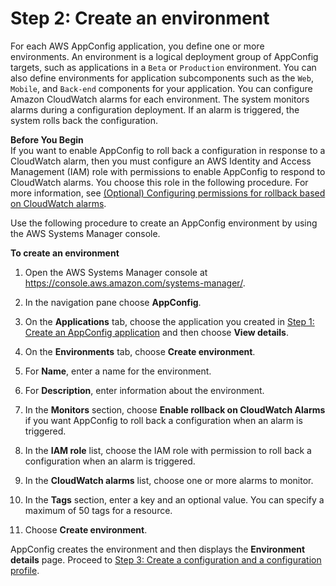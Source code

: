 # Step 2: Create an environment<a name="appconfig-creating-environment"></a>

For each AWS AppConfig application, you define one or more environments\. An environment is a logical deployment group of AppConfig targets, such as applications in a `Beta` or `Production` environment\. You can also define environments for application subcomponents such as the `Web`, `Mobile`, and `Back-end` components for your application\. You can configure Amazon CloudWatch alarms for each environment\. The system monitors alarms during a configuration deployment\. If an alarm is triggered, the system rolls back the configuration\. 

**Before You Begin**  
If you want to enable AppConfig to roll back a configuration in response to a CloudWatch alarm, then you must configure an AWS Identity and Access Management \(IAM\) role with permissions to enable AppConfig to respond to CloudWatch alarms\. You choose this role in the following procedure\. For more information, see [\(Optional\) Configuring permissions for rollback based on CloudWatch alarms](appconfig-getting-started-cloudwatch-alarms-permissions.md)\.

Use the following procedure to create an AppConfig environment by using the AWS Systems Manager console\.

**To create an environment**

1. Open the AWS Systems Manager console at [https://console\.aws\.amazon\.com/systems\-manager/](https://console.aws.amazon.com/systems-manager/)\.

1. In the navigation pane choose **AppConfig**\.

1. On the **Applications** tab, choose the application you created in [Step 1: Create an AppConfig application](appconfig-creating-application.md) and then choose **View details**\.

1. On the **Environments** tab, choose **Create environment**\.

1. For **Name**, enter a name for the environment\.

1. For **Description**, enter information about the environment\.

1. In the **Monitors** section, choose **Enable rollback on CloudWatch Alarms** if you want AppConfig to roll back a configuration when an alarm is triggered\.

1. In the **IAM role** list, choose the IAM role with permission to roll back a configuration when an alarm is triggered\.

1. In the **CloudWatch alarms** list, choose one or more alarms to monitor\.

1. In the **Tags** section, enter a key and an optional value\. You can specify a maximum of 50 tags for a resource\. 

1. Choose **Create environment**\.

AppConfig creates the environment and then displays the **Environment details** page\. Proceed to [Step 3: Create a configuration and a configuration profile](appconfig-creating-configuration-and-profile.md)\.